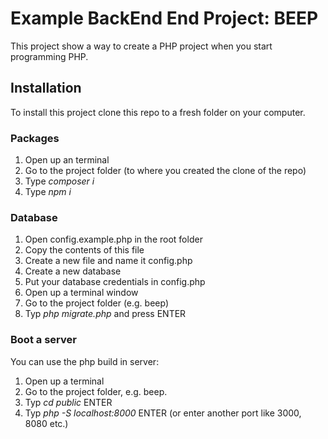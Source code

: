 # Example BackEnd End Project: BEEP
This project show a way to create a PHP project when you start programming PHP.

## Installation
To install this project clone this repo to a fresh folder on your computer.

### Packages
1. Open up an terminal
2. Go to the project folder (to where you created the clone of the repo)
3. Type *composer i*
4. Type *npm i*

### Database
1. Open config.example.php in the root folder
2. Copy the contents of this file
3. Create a new file and name it config.php
4. Create a new database
5. Put your database credentials in config.php
6. Open up a terminal window
7. Go to the project folder (e.g. beep)
8. Typ *php migrate.php* and press ENTER

### Boot a server
You can use the php build in server:
1. Open up a terminal
2. Go to the project folder, e.g. beep.
3. Typ *cd public* ENTER
4. Typ *php -S localhost:8000* ENTER (or enter another port like 3000, 8080 etc.)
